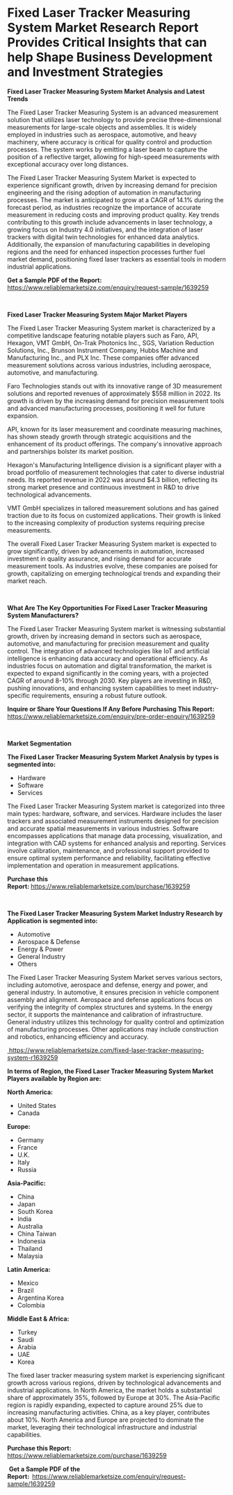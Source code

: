 <p><h1>Fixed Laser Tracker Measuring System Market Research Report Provides Critical Insights that can help Shape Business Development and Investment Strategies</h1></p><p><strong>Fixed Laser Tracker Measuring System Market Analysis and Latest Trends</strong></p>
<p><p>The Fixed Laser Tracker Measuring System is an advanced measurement solution that utilizes laser technology to provide precise three-dimensional measurements for large-scale objects and assemblies. It is widely employed in industries such as aerospace, automotive, and heavy machinery, where accuracy is critical for quality control and production processes. The system works by emitting a laser beam to capture the position of a reflective target, allowing for high-speed measurements with exceptional accuracy over long distances.</p><p>The Fixed Laser Tracker Measuring System Market is expected to experience significant growth, driven by increasing demand for precision engineering and the rising adoption of automation in manufacturing processes. The market is anticipated to grow at a CAGR of 14.1% during the forecast period, as industries recognize the importance of accurate measurement in reducing costs and improving product quality. Key trends contributing to this growth include advancements in laser technology, a growing focus on Industry 4.0 initiatives, and the integration of laser trackers with digital twin technologies for enhanced data analytics. Additionally, the expansion of manufacturing capabilities in developing regions and the need for enhanced inspection processes further fuel market demand, positioning fixed laser trackers as essential tools in modern industrial applications.</p></p>
<p><strong>Get a Sample PDF of the Report:&nbsp;</strong> <a href="https://www.reliablemarketsize.com/enquiry/request-sample/1639259?utm_campaign=1131&utm_medium=2&utm_source=Github&utm_content=ia&utm_term=16042025&utm_id=fixed-laser-tracker-measuring-system">https://www.reliablemarketsize.com/enquiry/request-sample/1639259</a></p>
<p>&nbsp;</p>
<p><strong>Fixed Laser Tracker Measuring System Major Market Players</strong></p>
<p><p>The Fixed Laser Tracker Measuring System market is characterized by a competitive landscape featuring notable players such as Faro, API, Hexagon, VMT GmbH, On-Trak Photonics Inc., SGS, Variation Reduction Solutions, Inc., Brunson Instrument Company, Hubbs Machine and Manufacturing Inc., and PLX Inc. These companies offer advanced measurement solutions across various industries, including aerospace, automotive, and manufacturing.</p><p>Faro Technologies stands out with its innovative range of 3D measurement solutions and reported revenues of approximately $558 million in 2022. Its growth is driven by the increasing demand for precision measurement tools and advanced manufacturing processes, positioning it well for future expansion. </p><p>API, known for its laser measurement and coordinate measuring machines, has shown steady growth through strategic acquisitions and the enhancement of its product offerings. The company's innovative approach and partnerships bolster its market position.</p><p>Hexagon's Manufacturing Intelligence division is a significant player with a broad portfolio of measurement technologies that cater to diverse industrial needs. Its reported revenue in 2022 was around $4.3 billion, reflecting its strong market presence and continuous investment in R&D to drive technological advancements.</p><p>VMT GmbH specializes in tailored measurement solutions and has gained traction due to its focus on customized applications. Their growth is linked to the increasing complexity of production systems requiring precise measurements.</p><p>The overall Fixed Laser Tracker Measuring System market is expected to grow significantly, driven by advancements in automation, increased investment in quality assurance, and rising demand for accurate measurement tools. As industries evolve, these companies are poised for growth, capitalizing on emerging technological trends and expanding their market reach.</p></p>
<p>&nbsp;</p>
<p><strong>What Are The Key Opportunities For Fixed Laser Tracker Measuring System Manufacturers?</strong></p>
<p><p>The Fixed Laser Tracker Measuring System market is witnessing substantial growth, driven by increasing demand in sectors such as aerospace, automotive, and manufacturing for precision measurement and quality control. The integration of advanced technologies like IoT and artificial intelligence is enhancing data accuracy and operational efficiency. As industries focus on automation and digital transformation, the market is expected to expand significantly in the coming years, with a projected CAGR of around 8-10% through 2030. Key players are investing in R&D, pushing innovations, and enhancing system capabilities to meet industry-specific requirements, ensuring a robust future outlook.</p></p>
<p><strong>Inquire or Share Your Questions If Any Before Purchasing This Report:</strong> <a href="https://www.reliablemarketsize.com/enquiry/pre-order-enquiry/1639259?utm_campaign=1131&utm_medium=2&utm_source=Github&utm_content=ia&utm_term=16042025&utm_id=fixed-laser-tracker-measuring-system">https://www.reliablemarketsize.com/enquiry/pre-order-enquiry/1639259</a></p>
<p>&nbsp;</p>
<p><strong>Market Segmentation</strong></p>
<p><strong>The Fixed Laser Tracker Measuring System Market Analysis by types is segmented into:</strong></p>
<p><ul><li>Hardware</li><li>Software</li><li>Services</li></ul></p>
<p><p>The Fixed Laser Tracker Measuring System market is categorized into three main types: hardware, software, and services. Hardware includes the laser trackers and associated measurement instruments designed for precision and accurate spatial measurements in various industries. Software encompasses applications that manage data processing, visualization, and integration with CAD systems for enhanced analysis and reporting. Services involve calibration, maintenance, and professional support provided to ensure optimal system performance and reliability, facilitating effective implementation and operation in measurement applications.</p></p>
<p><strong>Purchase this Report:&nbsp;</strong><a href="https://www.reliablemarketsize.com/purchase/1639259?utm_campaign=1131&utm_medium=2&utm_source=Github&utm_content=ia&utm_term=16042025&utm_id=fixed-laser-tracker-measuring-system">https://www.reliablemarketsize.com/purchase/1639259</a></p>
<p>&nbsp;</p>
<p><strong>The Fixed Laser Tracker Measuring System Market Industry Research by Application is segmented into:</strong></p>
<p><ul><li>Automotive</li><li>Aerospace & Defense</li><li>Energy & Power</li><li>General Industry</li><li>Others</li></ul></p>
<p><p>The Fixed Laser Tracker Measuring System Market serves various sectors, including automotive, aerospace and defense, energy and power, and general industry. In automotive, it ensures precision in vehicle component assembly and alignment. Aerospace and defense applications focus on verifying the integrity of complex structures and systems. In the energy sector, it supports the maintenance and calibration of infrastructure. General industry utilizes this technology for quality control and optimization of manufacturing processes. Other applications may include construction and robotics, enhancing efficiency and accuracy.</p></p>
<p><a href="https://www.reliablemarketsize.com/fixed-laser-tracker-measuring-system-r1639259?utm_campaign=1131&utm_medium=2&utm_source=Github&utm_content=ia&utm_term=16042025&utm_id=fixed-laser-tracker-measuring-system">&nbsp;https://www.reliablemarketsize.com/fixed-laser-tracker-measuring-system-r1639259</a></p>
<p><strong>In terms of Region, the Fixed Laser Tracker Measuring System Market Players available by Region are:</strong></p>
<p>
    <p> <strong> North America: </strong>
        <ul>
            <li>United States</li>
            <li>Canada</li>
        </ul>
        </p> 
    <p> <strong> Europe: </strong>
        <ul>
            <li>Germany</li>
            <li>France</li>
            <li>U.K.</li>
            <li>Italy</li>
            <li>Russia</li>
        </ul>
        </p> 
    <p> <strong> Asia-Pacific: </strong>
        <ul>
            <li>China</li>
            <li>Japan</li>
            <li>South Korea</li>
            <li>India</li>
            <li>Australia</li>
            <li>China Taiwan</li>
            <li>Indonesia</li>
            <li>Thailand</li>
            <li>Malaysia</li>
        </ul>
        </p> 
    <p> <strong> Latin America: </strong>
        <ul>
            <li>Mexico</li>
            <li>Brazil</li>
            <li>Argentina Korea</li>
            <li>Colombia</li>
        </ul>
        </p> 
    <p> <strong> Middle East & Africa: </strong>
        <ul>
            <li>Turkey</li>
            <li>Saudi</li>
            <li>Arabia</li>
            <li>UAE</li>
            <li>Korea</li>
        </ul>
    </p>
    </p>
<p><p>The fixed laser tracker measuring system market is experiencing significant growth across various regions, driven by technological advancements and industrial applications. In North America, the market holds a substantial share of approximately 35%, followed by Europe at 30%. The Asia-Pacific region is rapidly expanding, expected to capture around 25% due to increasing manufacturing activities. China, as a key player, contributes about 10%. North America and Europe are projected to dominate the market, leveraging their technological infrastructure and industrial capabilities.</p></p>
<p><strong>Purchase this Report: </strong><a href="https://www.reliablemarketsize.com/purchase/1639259?utm_campaign=1131&utm_medium=2&utm_source=Github&utm_content=ia&utm_term=16042025&utm_id=fixed-laser-tracker-measuring-system">https://www.reliablemarketsize.com/purchase/1639259</a></p>
<p>&nbsp;<strong>Get a Sample PDF of the Report:&nbsp;&nbsp;</strong><a href="https://www.reliablemarketsize.com/enquiry/request-sample/1639259?utm_campaign=1131&utm_medium=2&utm_source=Github&utm_content=ia&utm_term=16042025&utm_id=fixed-laser-tracker-measuring-system">https://www.reliablemarketsize.com/enquiry/request-sample/1639259</a></p>
<p><strong></strong></p>
<p><p></p><p></p><p></p></p>